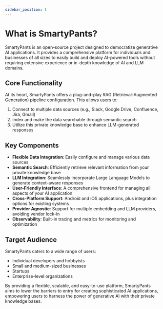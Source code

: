 ```yaml
---
sidebar_position: 1
---
```


# What is SmartyPants?

SmartyPants is an open-source project designed to democratize generative AI applications. It provides a comprehensive platform for individuals and businesses of all sizes to easily build and deploy AI-powered tools without requiring extensive experience or in-depth knowledge of AI and LLM domains.

## Core Functionality

At its heart, SmartyPants offers a plug-and-play RAG (Retrieval-Augmented Generation) pipeline configuration. This allows users to:

1. Connect to multiple data sources (e.g., Slack, Google Drive, Confluence, Jira, Gmail)
2. Index and make the data searchable through semantic search
3. Utilize this private knowledge base to enhance LLM-generated responses

## Key Components

- **Flexible Data Integration**: Easily configure and manage various data sources
- **Semantic Search**: Efficiently retrieve relevant information from your private knowledge base
- **LLM Integration**: Seamlessly incorporate Large Language Models to generate context-aware responses
- **User-Friendly Interface**: A comprehensive frontend for managing all aspects of your AI application
- **Cross-Platform Support**: Android and iOS applications, plus integration options for existing systems
- **Provider Agnostic**: Support for multiple embedding and LLM providers, avoiding vendor lock-in
- **Observability**: Built-in tracing and metrics for monitoring and optimization

## Target Audience

SmartyPants caters to a wide range of users:

- Individual developers and hobbyists
- Small and medium-sized businesses
- Startups
- Enterprise-level organizations

By providing a flexible, scalable, and easy-to-use platform, SmartyPants aims to lower the barriers to entry for creating sophisticated AI applications, empowering users to harness the power of generative AI with their private knowledge bases.